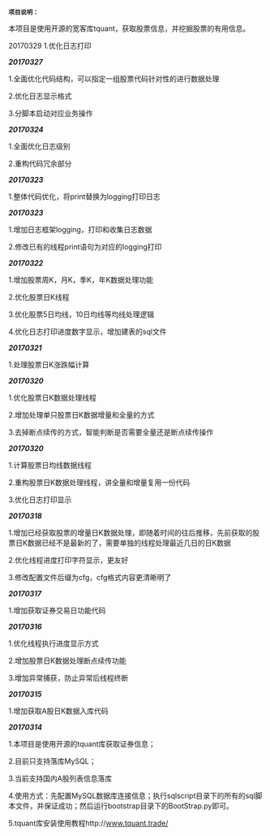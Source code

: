 **`项目说明：`**

本项目是使用开源的宽客库tquant，获取股票信息，并挖掘股票的有用信息。

20170329
1.优化日志打印

**_20170327_**

1.全面优化代码结构，可以指定一组股票代码针对性的进行数据处理

2.优化日志显示格式

3.分脚本启动对应业务操作


**_20170324_**

1.全面优化日志级别

2.重构代码冗余部分


**_20170323_**

1.整体代码优化，将print替换为logging打印日志


**_20170323_**

1.增加日志框架logging，打印和收集日志数据

2.修改已有的线程print语句为对应的logging打印


**_20170322_**

1.增加股票周K，月K，季K，年K数据处理功能

2.优化股票日K线程

3.优化股票5日均线，10日均线等均线处理逻辑

4.优化日志打印进度数字显示，增加建表的sql文件


**_20170321_**

1.处理股票日K涨跌幅计算


**_20170320_**

1.优化股票日K数据处理线程

2.增加处理单只股票日K数据增量和全量的方式

3.去掉断点续传的方式，智能判断是否需要全量还是断点续传操作


**_20170320_**

1.计算股票日均线数据线程

2.重构股票日K数据处理线程，讲全量和增量复用一份代码

3.优化日志打印显示


**_20170318_**

1.增加已经获取股票的增量日K数据处理，即随着时间的往后推移，先前获取的股票日K数据已经不是最新的了，需要单独的线程处理最近几日的日K数据

2.优化线程进度打印字符显示，更友好

3.修改配置文件后缀为cfg，cfg格式内容更清晰明了


**_20170317_**

1.增加获取证券交易日功能代码


**_20170316_**

1.优化线程执行进度显示方式

2.增加股票日K数据处理断点续传功能

3.增加异常捕获，防止异常后线程终断


**_20170315_**

1.增加获取A股日K数据入库代码


**_20170314_**

1.本项目是使用开源的tquant库获取证券信息；

2.目前只支持落库MySQL；

3.当前支持国内A股列表信息落库

4.使用方式：先配置MySQL数据库连接信息；执行sqlscript目录下的所有的sql脚本文件，并保证成功；然后运行bootstrap目录下的BootStrap.py即可。

5.tquant库安装使用教程http://www.tquant.trade/
